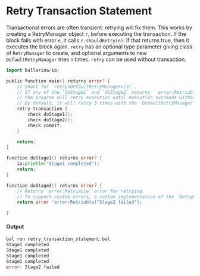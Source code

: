 # Retry Transaction Statement

 Transactional errors are often transient: retrying will fix them.
 This works by creating a  RetryManager object `r`, before executing the transaction.
 If the block fails with error `e`, it calls `r.shouldRetry(e)`.
 If that returns true, then it executes the block again.
 `retry` has an optional type parameter giving class of `RetryManager` to create, and optional arguments to new `DefaultRetryManager` tries `n` times.
 `retry` can be used without transaction.

```go
import ballerina/io;

public function main() returns error? {
    // Short for `retry<DefaultRetryManager>(3)`.
    // If any of the `doStage1` and `doStage2` returns  `error:Retriable`,
    // the program will retry execution until execution succeeds without an `error:Retriable` error.
    // By default, it will retry 3 times with the `DefaultRetryManager`.
    retry transaction {
        check doStage1();
        check doStage2();
        check commit;
    }

    return;
}

function doStage1() returns error? {
    io:println("Stage1 completed");
    return;
}

function doStage2() returns error? {
    // Returns `error:Retriable` error for retrying.
    // To support custom errors, a custom implementation of the `RetryManager` is required.
    return error 'error:Retriable("Stage2 failed");

}
```

#### Output

```go
bal run retry_transaction_statement.bal
Stage1 completed
Stage1 completed
Stage1 completed
Stage1 completed
error: Stage2 failed
```